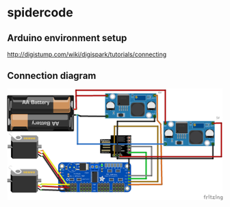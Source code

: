 # spidercode

## Arduino environment setup
http://digistump.com/wiki/digispark/tutorials/connecting

## Connection diagram
![connection](https://github.com/hxlvec/spidercode/blob/main/Spider_conn_bb.png?raw=true)
